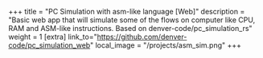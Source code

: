 +++
title = "PC Simulation with asm-like language [Web]"
description = "Basic web app that will simulate some of the flows on computer like CPU, RAM and ASM-like instructions. Based on denver-code/pc_simulation_rs"
weight = 1
[extra]
link_to="https://github.com/denver-code/pc_simulation_web"
local_image = "/projects/asm_sim.png"
+++